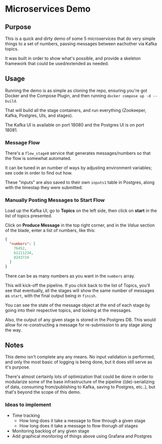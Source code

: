 # Microservices Demo

## Purpose
This is a quick and dirty demo of some 5 microservices that do very simple things to a set of numbers, passing messages between eachother via Kafka topics.

It was built in order to show what's possible, and provide a skeleton framework that could be used/extended as needed.

## Usage

Running the demo is as simple as cloning the repo, ensuring you're got Docker and the Compose Plugin, and then running `docker compose up -d --build`.

That will build all the stage containers, and run everything (Zookeeper, Kafka, Postgres, UIs, and stages).

The Kafka UI is available on port 18080 and the Postgres UI is on port 18081.

### Message Flow

There's a `flow_stage0` service that generates messages/numbers so that the flow is somewhat automated.

It can be tuned in an number of ways by adjusting environment variables; see code in order to find out how.

These "inputs" are also saved to their own `inputs1` table in Postgres, along with the timestap they were submitted.

### Manually Posting Messages to Start Flow

Load up the Kafka UI, go to **Topics** on the left side, then click on **start** in the list of topics presented.

Click on **Produce Message** in the top right corner, and in the *Value* section of the blade, enter a list of numbers, like this:

```json
{
  "numbers": [
    76452,
    61211234,
    8243724
  ]
}
```
There can be as many numbers as you want in the `numbers` array.

This will kick-off the pipeline. If you click back to the list of Topics, you'll see that eventually, all the stages will show the same number of messages as `start`, with the final output being in `finish`. 

You can see the state of the message object at the end of each stage by going into their respective topics, and looking at the messages.

Also, the output of any given stage is stored in the Postgres DB. This would allow for re-constructing a message for re-submission to any stage along the way.

## Notes

This demo isn't complete any any means. No input validation is performed, and only the most basic of logging is being done, but it does still serve as it's purpose.

There's almost certainly lots of optimization that could be done in order to modularize some of the base infrastructure of the pipeline ((de)-serializing of data, consuming from/publishing to Kafka, saving to Postgres, etc..), but that's beyond the scope of this demo.

### Ideas to implement
- Time tracking
  - How long does it take a message to flow through a given stage
  - How long does it take a message to flow thorugh *all* stages
- Monitoring backlog of any given stage
- Add graphical monitoring of things above using Grafana and Postgres
